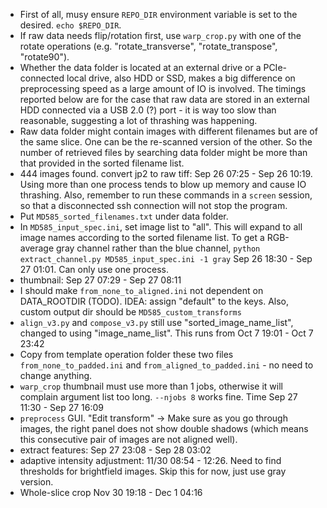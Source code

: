 - First of all, musy ensure `REPO_DIR` environment variable is set to the desired. `echo $REPO_DIR`.
- If raw data needs flip/rotation first, use `warp_crop.py` with one of the rotate operations (e.g. "rotate_transverse", "rotate_transpose", "rotate90").
- Whether the data folder is located at an external drive or a PCIe-connected local drive, also HDD or SSD, makes a big difference on preprocessing speed as a large amount of IO is involved. The timings reported below are for the case that raw data are stored in an external HDD connected via a USB 2.0 (?) port - it is way too slow than reasonable, suggesting a lot of thrashing was happening.
- Raw data folder might contain images with different filenames but are of the same slice. One can be the re-scanned version of the other. So the number of retrieved files by searching data folder might be more than that provided in the sorted filename list.
- 444 images found. convert jp2 to raw tiff: Sep 26 07:25 - Sep 26 10:19. Using more than one process tends to blow up memory and cause IO thrashing. Also, remember to run these commands in a `screen` session, so that a disconnected ssh connection will not stop the program.
- Put `MD585_sorted_filenames.txt` under data folder.
- In `MD585_input_spec.ini`, set image list to "all". This will expand to all image names according to the sorted filename list. To get a RGB-average gray channel rather than the blue channel, `python extract_channel.py MD585_input_spec.ini -1 gray` Sep 26 18:30 - Sep 27 01:01. Can only use one process.
- thumbnail: Sep 27 07:29 - Sep 27 08:11
- I should make `from_none_to_aligned.ini` not dependent on DATA_ROOTDIR (TODO). IDEA: assign "default" to the keys. Also, custom output dir should be `MD585_custom_transforms`
- `align_v3.py` and `compose_v3.py` still use "sorted_image_name_list", changed to using "image_name_list". This runs from Oct  7 19:01 - Oct  7 23:42
- Copy from template operation folder these two files `from_none_to_padded.ini` and `from_aligned_to_padded.ini` - no need to change anything.
- `warp_crop` thumbnail must use more than 1 jobs, otherwise it will complain argument list too long. `--njobs 8` works fine. Time Sep 27 11:30 - Sep 27 16:09
- `preprocess` GUI. "Edit transform" -> Make sure as you go through images, the right panel does not show double shadows (which means this consecutive pair of images are not aligned well).
- extract features: Sep 27 23:08 - Sep 28 03:02
- adaptive intensity adjustment: 11/30 08:54 - 12:26. Need to find thresholds for brightfield images. Skip this for now, just use gray version.
- Whole-slice crop Nov 30 19:18 - Dec  1 04:16
